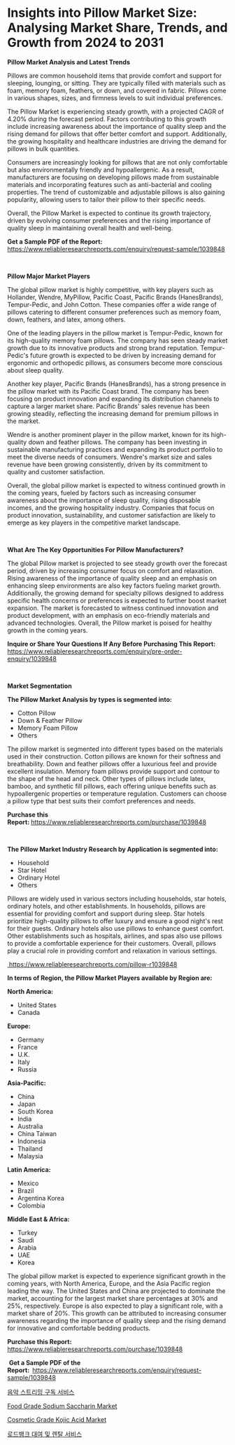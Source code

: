 <p><h1>Insights into Pillow Market Size: Analysing Market Share, Trends, and Growth from 2024 to 2031</h1></p><p><strong>Pillow Market Analysis and Latest Trends</strong></p>
<p><p>Pillows are common household items that provide comfort and support for sleeping, lounging, or sitting. They are typically filled with materials such as foam, memory foam, feathers, or down, and covered in fabric. Pillows come in various shapes, sizes, and firmness levels to suit individual preferences.</p><p>The Pillow Market is experiencing steady growth, with a projected CAGR of 4.20% during the forecast period. Factors contributing to this growth include increasing awareness about the importance of quality sleep and the rising demand for pillows that offer better comfort and support. Additionally, the growing hospitality and healthcare industries are driving the demand for pillows in bulk quantities.</p><p>Consumers are increasingly looking for pillows that are not only comfortable but also environmentally friendly and hypoallergenic. As a result, manufacturers are focusing on developing pillows made from sustainable materials and incorporating features such as anti-bacterial and cooling properties. The trend of customizable and adjustable pillows is also gaining popularity, allowing users to tailor their pillow to their specific needs.</p><p>Overall, the Pillow Market is expected to continue its growth trajectory, driven by evolving consumer preferences and the rising importance of quality sleep in maintaining overall health and well-being.</p></p>
<p><strong>Get a Sample PDF of the Report:&nbsp;</strong> <a href="https://www.reliableresearchreports.com/enquiry/request-sample/1039848">https://www.reliableresearchreports.com/enquiry/request-sample/1039848</a></p>
<p>&nbsp;</p>
<p><strong>Pillow Major Market Players</strong></p>
<p><p>The global pillow market is highly competitive, with key players such as Hollander, Wendre, MyPillow, Pacific Coast, Pacific Brands (HanesBrands), Tempur-Pedic, and John Cotton. These companies offer a wide range of pillows catering to different consumer preferences such as memory foam, down, feathers, and latex, among others.</p><p>One of the leading players in the pillow market is Tempur-Pedic, known for its high-quality memory foam pillows. The company has seen steady market growth due to its innovative products and strong brand reputation. Tempur-Pedic's future growth is expected to be driven by increasing demand for ergonomic and orthopedic pillows, as consumers become more conscious about sleep quality.</p><p>Another key player, Pacific Brands (HanesBrands), has a strong presence in the pillow market with its Pacific Coast brand. The company has been focusing on product innovation and expanding its distribution channels to capture a larger market share. Pacific Brands' sales revenue has been growing steadily, reflecting the increasing demand for premium pillows in the market.</p><p>Wendre is another prominent player in the pillow market, known for its high-quality down and feather pillows. The company has been investing in sustainable manufacturing practices and expanding its product portfolio to meet the diverse needs of consumers. Wendre's market size and sales revenue have been growing consistently, driven by its commitment to quality and customer satisfaction.</p><p>Overall, the global pillow market is expected to witness continued growth in the coming years, fueled by factors such as increasing consumer awareness about the importance of sleep quality, rising disposable incomes, and the growing hospitality industry. Companies that focus on product innovation, sustainability, and customer satisfaction are likely to emerge as key players in the competitive market landscape.</p></p>
<p>&nbsp;</p>
<p><strong>What Are The Key Opportunities For Pillow Manufacturers?</strong></p>
<p><p>The global Pillow market is projected to see steady growth over the forecast period, driven by increasing consumer focus on comfort and relaxation. Rising awareness of the importance of quality sleep and an emphasis on enhancing sleep environments are also key factors fueling market growth. Additionally, the growing demand for specialty pillows designed to address specific health concerns or preferences is expected to further boost market expansion. The market is forecasted to witness continued innovation and product development, with an emphasis on eco-friendly materials and advanced technologies. Overall, the Pillow market is poised for healthy growth in the coming years.</p></p>
<p><strong>Inquire or Share Your Questions If Any Before Purchasing This Report:</strong> <a href="https://www.reliableresearchreports.com/enquiry/pre-order-enquiry/1039848">https://www.reliableresearchreports.com/enquiry/pre-order-enquiry/1039848</a></p>
<p>&nbsp;</p>
<p><strong>Market Segmentation</strong></p>
<p><strong>The Pillow Market Analysis by types is segmented into:</strong></p>
<p><ul><li>Cotton Pillow</li><li>Down & Feather Pillow</li><li>Memory Foam Pillow</li><li>Others</li></ul></p>
<p><p>The pillow market is segmented into different types based on the materials used in their construction. Cotton pillows are known for their softness and breathability. Down and feather pillows offer a luxurious feel and provide excellent insulation. Memory foam pillows provide support and contour to the shape of the head and neck. Other types of pillows include latex, bamboo, and synthetic fill pillows, each offering unique benefits such as hypoallergenic properties or temperature regulation. Customers can choose a pillow type that best suits their comfort preferences and needs.</p></p>
<p><strong>Purchase this Report:&nbsp;</strong><a href="https://www.reliableresearchreports.com/purchase/1039848">https://www.reliableresearchreports.com/purchase/1039848</a></p>
<p>&nbsp;</p>
<p><strong>The Pillow Market Industry Research by Application is segmented into:</strong></p>
<p><ul><li>Household</li><li>Star Hotel</li><li>Ordinary Hotel</li><li>Others</li></ul></p>
<p><p>Pillows are widely used in various sectors including households, star hotels, ordinary hotels, and other establishments. In households, pillows are essential for providing comfort and support during sleep. Star hotels prioritize high-quality pillows to offer luxury and ensure a good night's rest for their guests. Ordinary hotels also use pillows to enhance guest comfort. Other establishments such as hospitals, airlines, and spas also use pillows to provide a comfortable experience for their customers. Overall, pillows play a crucial role in providing comfort and relaxation in various settings.</p></p>
<p><a href="https://www.reliableresearchreports.com/pillow-r1039848">&nbsp;https://www.reliableresearchreports.com/pillow-r1039848</a></p>
<p><strong>In terms of Region, the Pillow Market Players available by Region are:</strong></p>
<p>
    <p> <strong> North America: </strong>
        <ul>
            <li>United States</li>
            <li>Canada</li>
        </ul>
        </p> 
    <p> <strong> Europe: </strong>
        <ul>
            <li>Germany</li>
            <li>France</li>
            <li>U.K.</li>
            <li>Italy</li>
            <li>Russia</li>
        </ul>
        </p> 
    <p> <strong> Asia-Pacific: </strong>
        <ul>
            <li>China</li>
            <li>Japan</li>
            <li>South Korea</li>
            <li>India</li>
            <li>Australia</li>
            <li>China Taiwan</li>
            <li>Indonesia</li>
            <li>Thailand</li>
            <li>Malaysia</li>
        </ul>
        </p> 
    <p> <strong> Latin America: </strong>
        <ul>
            <li>Mexico</li>
            <li>Brazil</li>
            <li>Argentina Korea</li>
            <li>Colombia</li>
        </ul>
        </p> 
    <p> <strong> Middle East & Africa: </strong>
        <ul>
            <li>Turkey</li>
            <li>Saudi</li>
            <li>Arabia</li>
            <li>UAE</li>
            <li>Korea</li>
        </ul>
    </p>
    </p>
<p><p>The global pillow market is expected to experience significant growth in the coming years, with North America, Europe, and the Asia Pacific region leading the way. The United States and China are projected to dominate the market, accounting for the largest market share percentages at 30% and 25%, respectively. Europe is also expected to play a significant role, with a market share of 20%. This growth can be attributed to increasing consumer awareness regarding the importance of quality sleep and the rising demand for innovative and comfortable bedding products.</p></p>
<p><strong>Purchase this Report: </strong><a href="https://www.reliableresearchreports.com/purchase/1039848">https://www.reliableresearchreports.com/purchase/1039848</a></p>
<p>&nbsp;<strong>Get a Sample PDF of the Report:&nbsp;&nbsp;</strong><a href="https://www.reliableresearchreports.com/enquiry/request-sample/1039848">https://www.reliableresearchreports.com/enquiry/request-sample/1039848</a></p>
<p><strong></strong></p>
<p><p><a href="https://github.com/OliverBarry1954/Market-Research-Report-List-1/blob/main/6795926146297.md">음악 스트리밍 구독 서비스</a></p><p><a href="https://github.com/pennyaldbrittonh658/Market-Research-Report-List-1/blob/main/food-grade-sodium-saccharin-market.md">Food Grade Sodium Saccharin Market</a></p><p><a href="https://github.com/gcimaudf65/Market-Research-Report-List-1/blob/main/cosmetic-grade-kojic-acid-market.md">Cosmetic Grade Kojic Acid Market</a></p><p><a href="https://github.com/asratman/Market-Research-Report-List-1/blob/main/4056651146296.md">로드뱅크 대여 및 렌탈 서비스</a></p></p>